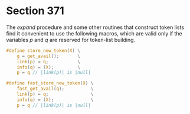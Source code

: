 # Section 371

The *expand* procedure and some other routines that construct token lists find it convenient to use the following macros, which are valid only if the variables *p* and *q* are reserved for token-list building.

```c include/parser.h
#define store_new_token(X) \
    q = get_avail();       \
    link(p) = q;           \
    info(q) = (X);         \
    p = q // |link(p)| is |null|

#define fast_store_new_token(X) \
    fast_get_avail(q);          \
    link(p) = q;                \
    info(q) = (X);              \
    p = q // |link(p)| is |null|
```
